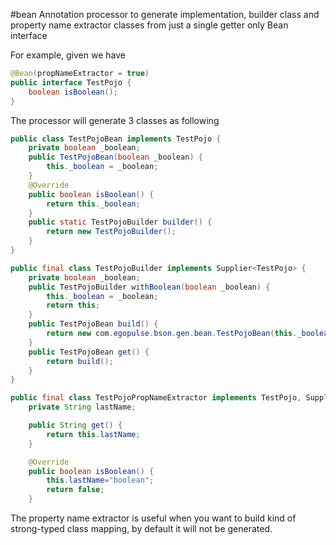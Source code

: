 #bean
Annotation processor to generate implementation, builder class and property name extractor classes from just a single
getter only Bean interface

For example, given we have

```java
@Bean(propNameExtractor = true)
public interface TestPojo {
    boolean isBoolean();
}
```

The processor will generate 3 classes as following

```java
public class TestPojoBean implements TestPojo {
    private boolean _boolean;
    public TestPojoBean(boolean _boolean) {
        this._boolean = _boolean;
    }
    @Override
    public boolean isBoolean() {
        return this._boolean;
    }
    public static TestPojoBuilder builder() {
        return new TestPojoBuilder();
    }
}
```

```java
public final class TestPojoBuilder implements Supplier<TestPojo> {
    private boolean _boolean;
    public TestPojoBuilder withBoolean(boolean _boolean) {
        this._boolean = _boolean;
        return this;
    }
    public TestPojoBean build() {
        return new com.egopulse.bson.gen.bean.TestPojoBean(this._boolean);
    }
    public TestPojoBean get() {
        return build();
    }
}
```

```java
public final class TestPojoPropNameExtractor implements TestPojo, Supplier<String> {
    private String lastName;

    public String get() {
        return this.lastName;
    }

    @Override
    public boolean isBoolean() {
        this.lastName="boolean";
        return false;
    }
```

The property name extractor is useful when you want to build kind of strong-typed class mapping, by default it 
will not be generated.